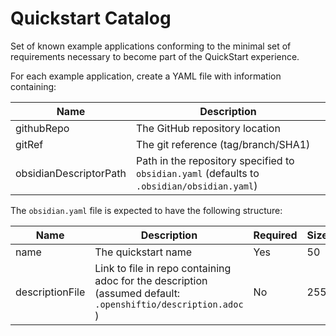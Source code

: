 # Quickstart Catalog
Set of known example applications conforming to the minimal set of requirements necessary to become part of the QuickStart experience.

For each example application, create a YAML file with information containing:

Name   | Description 
------ | -----------
githubRepo| The GitHub repository location
gitRef | The git reference (tag/branch/SHA1)
obsidianDescriptorPath|  Path in the repository specified to `obsidian.yaml` (defaults to `.obsidian/obsidian.yaml`)

The `obsidian.yaml` file is expected to have the following structure:

Name   | Description | Required | Size
------ | ----------- | -----    | ----
name | The quickstart name  |  Yes  |  50
descriptionFile  |  Link to file in repo containing adoc for the description (assumed default: `.openshiftio/description.adoc` ) |No  |  255
